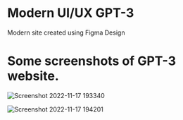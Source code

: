 # Modern UI/UX GPT-3

Modern site created using Figma Design

# Some screenshots of GPT-3 website.

![Screenshot 2022-11-17 193340](https://user-images.githubusercontent.com/56751643/202467727-6cc1c244-df68-423c-b82c-aa070e5709e5.png)

![Screenshot 2022-11-17 194201](https://user-images.githubusercontent.com/56751643/202468888-1347d701-87f3-40c5-ac5c-bd2561342820.png)
